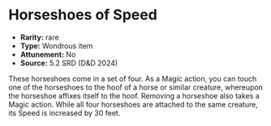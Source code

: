 
# Horseshoes of Speed

* **Rarity:** rare
* **Type:** Wondrous item
* **Attunement:** No
* **Source:** 5.2 SRD (D&D 2024)


These horseshoes come in a set of four. As a Magic action, you can touch one of the horseshoes to the hoof of a horse or similar creature, whereupon the horseshoe affixes itself to the hoof. Removing a horseshoe also takes a Magic action. While all four horseshoes are attached to the same creature, its Speed is increased by 30 feet.
